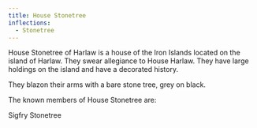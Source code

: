 ```yaml
---
title: House Stonetree
inflections:
  - Stonetree
---
```


House Stonetree of Harlaw is a house of the Iron Islands located on the island of Harlaw. They swear allegiance to House Harlaw. They have large holdings on the island and have a decorated history.

They blazon their arms with a bare stone tree, grey on black.

The known members of House Stonetree are:

Sigfry Stonetree


